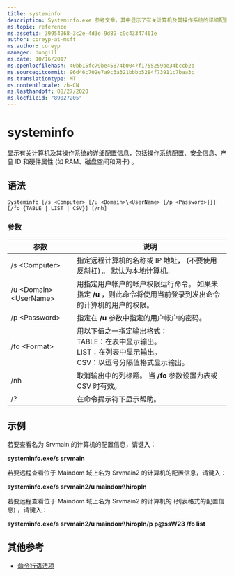 ```yaml
---
title: systeminfo
description: Systeminfo.exe 参考文章，其中显示了有关计算机及其操作系统的详细配置信息，包括操作系统配置、安全信息、产品 ID 和硬件属性， (如 RAM、磁盘空间和网卡) 。
ms.topic: reference
ms.assetid: 39954968-3c2e-4d3e-9d89-c9c43347461e
author: coreyp-at-msft
ms.author: coreyp
manager: dongill
ms.date: 10/16/2017
ms.openlocfilehash: 40bb15fc79be45874b0047f1755259be34bccb2b
ms.sourcegitcommit: 96d46c702e7a9c3a321bbbb5284f73911c7baa3c
ms.translationtype: MT
ms.contentlocale: zh-CN
ms.lasthandoff: 08/27/2020
ms.locfileid: "89027205"
---
```

# <a name="systeminfo"></a>systeminfo

显示有关计算机及其操作系统的详细配置信息，包括操作系统配置、安全信息、产品 ID 和硬件属性 (如 RAM、磁盘空间和网卡) 。



## <a name="syntax"></a>语法

```
Systeminfo [/s <Computer> [/u <Domain>\<UserName> [/p <Password>]]] [/fo {TABLE | LIST | CSV}] [/nh]
```

### <a name="parameters"></a>参数

|参数|说明|
|---------|-----------|
|/s \<Computer>|指定远程计算机的名称或 IP 地址， (不要使用反斜杠) 。 默认为本地计算机。|
|/u \<Domain>\<UserName>|用指定用户帐户的帐户权限运行命令。 如果未指定 **/u** ，则此命令将使用当前登录到发出命令的计算机的用户的权限。|
|/p \<Password>|指定在 **/u** 参数中指定的用户帐户的密码。|
|/fo \<Format>|用以下值之一指定输出格式：</br>TABLE：在表中显示输出。</br>LIST：在列表中显示输出。</br>CSV：以逗号分隔值格式显示输出。|
|/nh|取消输出中的列标题。 当 **/fo** 参数设置为表或 CSV 时有效。|
|/?|在命令提示符下显示帮助。|

## <a name="examples"></a>示例

若要查看名为 Srvmain 的计算机的配置信息，请键入：

**systeminfo.exe/s srvmain**

若要远程查看位于 Maindom 域上名为 Srvmain2 的计算机的配置信息，请键入：

**systeminfo.exe/s srvmain2/u maindom\hiropln**

若要远程查看位于 Maindom 域上名为 Srvmain2 的计算机的 (列表格式的配置信息) ，请键入：

**systeminfo.exe/s srvmain2/u maindom\hiropln/p p@ssW23 /fo list**

## <a name="additional-references"></a>其他参考

- [命令行语法项](command-line-syntax-key.md)
